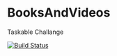 # BooksAndVideos
Taskable Challange

[![Build Status](https://travis-ci.com/gustavohansen/BooksAndVideos.svg?branch=master)](https://travis-ci.com/gustavohansen/BooksAndVideos)
